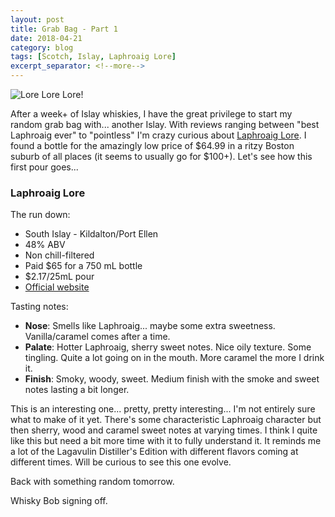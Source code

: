 ```yaml
---
layout: post
title: Grab Bag - Part 1
date: 2018-04-21
category: blog
tags: [Scotch, Islay, Laphroaig Lore]
excerpt_separator: <!--more-->
---
```


![Lore Lore Lore!]({{site.baseurl}}/images/2018-04-21-lore.JPG)

After a week+ of Islay whiskies, I have the great privilege to start my random grab bag with... another Islay. With reviews ranging between "best Laphroaig ever" to "pointless" I'm crazy curious about [Laphroaig Lore](https://www.laphroaig.com/product/lore/). I found a bottle for the amazingly low price of $64.99 in a ritzy Boston suburb of all places (it seems to usually go for $100+). Let's see how this first pour goes...

<!--more-->

### Laphroaig Lore

The run down:
* South Islay - Kildalton/Port Ellen
* 48% ABV
* Non chill-filtered
* Paid $65 for a 750 mL bottle
* $2.17/25mL pour
* [Official website](https://www.laphroaig.com/product/lore/)

Tasting notes:
* **Nose**: Smells like Laphroaig... maybe some extra sweetness. Vanilla/caramel comes after a time.
* **Palate**: Hotter Laphroaig, sherry sweet notes. Nice oily texture. Some tingling. Quite a lot going on in the mouth. More caramel the more I drink it.
* **Finish**: Smoky, woody, sweet. Medium finish with the smoke and sweet notes lasting a bit longer.

This is an interesting one... pretty, pretty interesting... I'm not entirely sure what to make of it yet. There's some characteristic Laphroaig character but then sherry, wood and caramel sweet notes at varying times. I think I quite like this but need a bit more time with it to fully understand it. It reminds me a lot of the Lagavulin Distiller's Edition with different flavors coming at different times. Will be curious to see this one evolve.

Back with something random tomorrow.

Whisky Bob signing off.
